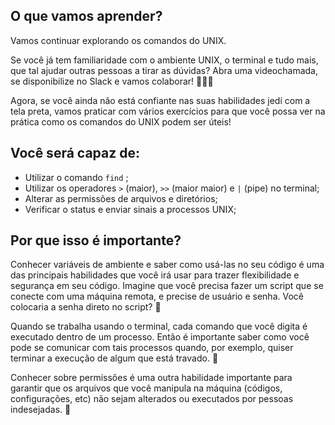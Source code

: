 ## O que vamos aprender?

Vamos continuar explorando os comandos do UNIX.

Se você já tem familiaridade com o ambiente UNIX, o terminal e tudo mais, que tal ajudar outras pessoas a tirar as dúvidas? Abra uma videochamada, se disponibilize no Slack e vamos colaborar! 💁🏽‍♂

Agora, se você ainda não está confiante nas suas habilidades jedi com a tela preta, vamos praticar com vários exercícios para que você possa ver na prática como os comandos do UNIX podem ser úteis!


## Você será capaz de:

- Utilizar o comando `find` ;
- Utilizar os operadores `>` (maior), `>>` (maior maior) e `|` (pipe) no terminal;
- Alterar as permissões de arquivos e diretórios;
- Verificar o status e enviar sinais a processos UNIX;


## Por que isso é importante?

Conhecer variáveis de ambiente e saber como usá-las no seu código é uma das principais habilidades que você irá usar para trazer flexibilidade e segurança em seu código. Imagine que você precisa fazer um script que se conecte com uma máquina remota, e precise de usuário e senha. Você colocaria a senha direto no script? 🤔

Quando se trabalha usando o terminal, cada comando que você digita é executado dentro de um processo. Então é importante saber como você pode se comunicar com tais processos quando, por exemplo, quiser terminar a execução de algum que está travado. 🔫

Conhecer sobre permissões é uma outra habilidade importante para garantir que os arquivos que você manipula na máquina (códigos, configurações, etc) não sejam alterados ou executados por pessoas indesejadas. 🔐